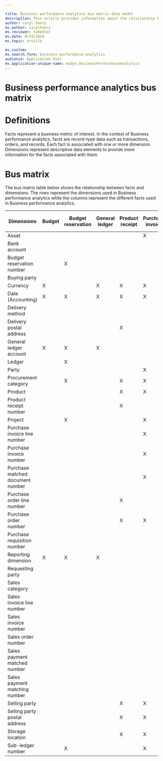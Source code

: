 ```yaml
---

title: Business performance analytics bus matrix data model
description: This article provides information about the relationship between facts and dimensions as parto f the Business performance analytics data model.
author: caryl henry
ms.author: carylhenry
ms.reviewer: twheeloc 
ms.date: 4/24/2024
ms.topic: article 

ms.custom:
ms.search.form: business-performance-analytics
audience: Application User
ms.application-unique-name: msdyn_BusinessPerformanceAnalytics
---
```


# Business performance analytics bus matrix

# Definitions
Facts represent a business metric of interest. In the context of Business performance analytics, facts are record-type data such as transactions, orders, and records. Each fact is associated with one or more dimension. Dimensions represent descriptive data elements to provide more information for the facts associated with them.

# Bus matrix

The bus matrix table below shows the relationship between facts and dimensions. The rows represent the dimensions used in Business performance analytics while the columns represent the different facts used in Business performance analytics.


| Dimensions                       | Budget | Budget reservation | General ledger | Product receipt | Purchase invoice | Purchase invoice matching | Purchase order | Purchase payment | Purchase payment matching | Purchase requisition | Purchase sub-ledger | Sales invoice | Sales payment | Sales payment matching | Sales sub-ledger |
| -------------------------------- | ------ | ------------------ | -------------- | --------------- | ---------------- | ------------------------- | -------------- | ---------------- | ------------------------- | -------------------- | ------------------- | ------------- | ------------- | ---------------------- | ---------------- |
| Asset                            |        |                    |                |                 | X                |                           |                |                  |                           |                      |                     |               |               |                        |                  |
| Bank account                     |        |                    |                |                 |                  |                           |                |                  |                           |                      |                     |               | X             |                        |                  |
| Budget reservation number        |        | X                  |                |                 |                  |                           |                |                  |                           |                      |                     |               |               |                        |                  |
| Buying party                     |        |                    |                |                 |                  |                           |                |                  |                           |                      |                     | X             | X             | X                      | X                |
| Currency                         | X      |                    | X              | X               | X                |                           | X              | X                |                           |                      | X                   |               | X             | X                      | X                |
| Date (Accounting)                | X      | X                  | X              | X               | X                | X                         | X              | X                | X                         | X                    | X                   | X             | X             | X                      | X                |
| Delivery method                  |        |                    |                |                 |                  |                           | X              |                  |                           |                      |                     |               |               |                        |                  |
| Delivery postal address          |        |                    |                | X               |                  |                           | X              |                  |                           |                      |                     |               |               |                        |                  |
| General ledger account           | X      | X                  | X              |                 |                  |                           |                |                  |                           |                      |                     |               |               |                        |                  |
| Ledger                           |        | X                  |                |                 |                  |                           |                |                  |                           |                      |                     |               |               |                        |                  |
| Party                            |        |                    |                |                 | X                | X                         |                | X                | X                         |                      | X                   | X             |               | X                      | X                |
| Procurement category             |        | X                  |                | X               | X                | X                         | X              |                  |                           | X                    |                     |               |               |                        |                  |
| Product                          |        |                    |                | X               | X                | X                         | X              |                  |                           | X                    |                     | X             |               |                        |                  |
| Product receipt number           |        |                    |                | X               |                  | X                         |                |                  |                           |                      |                     |               |               |                        |                  |
| Project                          |        | X                  |                |                 | X                |                           | X              |                  |                           | X                    |                     |               |               |                        |                  |
| Purchase invoice line number     |        |                    |                |                 | X                | X                         |                |                  |                           |                      |                     |               |               |                        |                  |
| Purchase invoice number          |        |                    |                |                 | X                | X                         |                |                  |                           |                      | X                   |               |               |                        |                  |
| Purchase matched document number |        |                    |                |                 | X                | X                         |                | X                | X                         |                      |                     |               |               |                        |                  |
| Purchase order line number       |        |                    |                | X               |                  | X                         | X              |                  |                           |                      |                     |               |               |                        |                  |
| Purchase order number            |        |                    |                | X               | X                | X                         | X              |                  |                           |                      |                     |               |               |                        |                  |
| Purchase requisition number      |        |                    |                |                 |                  |                           | X              |                  |                           | X                    |                     |               |               |                        |                  |
| Reporting dimension              | X      | X                  | X              |                 |                  |                           |                |                  |                           |                      |                     |               |               |                        |                  |
| Requesting party                 |        |                    |                |                 |                  |                           | X              |                  |                           | X                    |                     |               |               |                        |                  |
| Sales category                   |        |                    |                |                 |                  |                           |                |                  |                           |                      |                     | X             |               |                        |                  |
| Sales invoice line number        |        |                    |                |                 |                  |                           |                |                  |                           |                      |                     | X             |               |                        |                  |
| Sales invoice number             |        |                    |                |                 |                  |                           |                |                  |                           |                      |                     | X             |               |                        | X                |
| Sales order number               |        |                    |                |                 |                  |                           |                |                  |                           |                      |                     | X             |               |                        |                  |
| Sales payment matched number     |        |                    |                |                 |                  |                           |                |                  |                           |                      |                     |               |               | X                      | X                |
| Sales payment matching number    |        |                    |                |                 |                  |                           |                |                  |                           |                      |                     |               |               | X                      | X                |
| Selling party                    |        |                    |                | X               | X                | X                         | X              | X                | X                         | X                    | X                   |               |               |                        |                  |
| Selling party postal address     |        |                    |                | X               | X                |                           | X              | X                |                           | X                    | X                   |               |               |                        |                  |
| Storage location                 |        |                    |                | X               | X                | X                         | X              |                  |                           | X                    |                     | X             |               |                        |                  |
| Sub-ledger number                |        | X                  |                |                 | X                |                           |                | X                | X                         |                      | X                   | X             | X             | X                      | X                |

